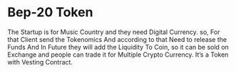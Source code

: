 # Bep-20 Token

The Startup is for Music Country and they need Digital Currency.
so, For that Client send the Tokenomics And according to that Need to release the Funds And In Future they will add the Liquidity To Coin, so it can be sold on Exchange and people can trade it for Multiple Crypto Currency. It’s a Token with Vesting Contract.
